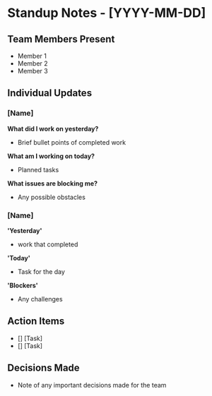 # Standup Notes - [YYYY-MM-DD]

## Team Members Present
- Member 1
- Member 2
- Member 3

## Individual Updates

### [Name]
**What did I work on yesterday?**
- Brief bullet points of completed work

**What am I working on today?**
- Planned tasks

**What issues are blocking me?**
- Any possible obstacles

### [Name]
**'Yesterday'**
- work that completed

**'Today'**
- Task for the day

**'Blockers'**
- Any challenges

## Action Items
- [] [Task]
- [] [Task]

## Decisions Made
- Note of any important decisions made for the team

